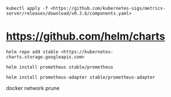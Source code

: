 `kubectl apply -f <https://github.com/kubernetes-sigs/metrics-server/releases/download/v0.3.6/components.yaml>`

# <https://github.com/helm/charts>

```
helm repo add stable <https://kubernetes-charts.storage.googleapis.com>

helm install prometheus stable/prometheus

helm install prometheus-adapter stable/prometheus-adapter
```

docker network prune
